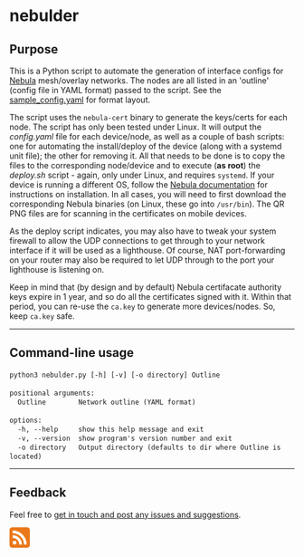 # nebulder

## Purpose

This is a Python script to automate the generation of interface configs for [Nebula](https://nebula.defined.net/docs) mesh/overlay networks. The nodes are all listed in an 'outline' (config file in YAML format) passed to the script. See the [sample_config.yaml](https://github.com/erykjj/nebulder/blob/main/res/sample_config.yaml) for format layout.

The script uses the `nebula-cert` binary to generate the keys/certs for each node. The script has only been tested under Linux. It will output the *config.yaml* file for each device/node, as well as a couple of bash scripts: one for automating the install/deploy of the device (along with a systemd unit file); the other for removing it. All that needs to be done is to copy the files to the corresponding node/device and to execute (**as root**) the *deploy.sh* script - again, only under Linux, and requires `systemd`. If your device is running a different OS, follow the [Nebula documentation](https://nebula.defined.net/docs/guides/quick-start/) for instructions on installation. In all cases, you will need to first download the corresponding Nebula binaries (on Linux, these go into `/usr/bin`). The QR PNG files are for scanning in the certificates on mobile devices.

As the deploy script indicates, you may also have to tweak your system firewall to allow the UDP connections to get through to your network interface if it will be used as a lighthouse. Of course, NAT port-forwarding on your router may also be required to let UDP through to the port your lighthouse is listening on.

Keep in mind that (by design and by default) Nebula certifacate authority keys expire in 1 year, and so do all the certificates signed with it. Within that period, you can re-use the `ca.key` to generate more devices/nodes. So, keep `ca.key` safe.

____
## Command-line usage
```
python3 nebulder.py [-h] [-v] [-o directory] Outline

positional arguments:
  Outline        Network outline (YAML format)

options:
  -h, --help     show this help message and exit
  -v, --version  show program's version number and exit
  -o directory   Output directory (defaults to dir where Outline is located)
```

____
## Feedback

Feel free to [get in touch and post any issues and suggestions](https://github.com/erykjj/nebulder/issues).

[![RSS of releases](res/rss-36.png)](https://github.com/erykjj/nebulder/releases.atom)

